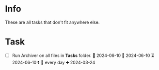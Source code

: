 # Info
These are all tasks that don't fit anywhere else.
# Task
- [ ] Run Archiver on all files in **Tasks** folder. 📅 2024-06-10 🛫 2024-06-10 ⏳ 2024-06-10 ⏬ 🔁 every day ➕ 2024-03-24 

